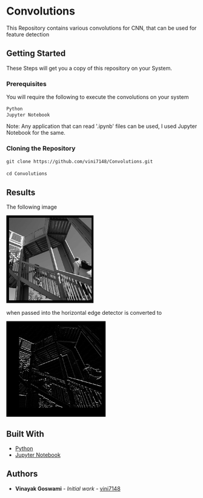 # Convolutions

This Repository contains various convolutions for CNN, that can be used for feature detection

## Getting Started

These Steps will get you a copy of this repository on your System.

### Prerequisites

You will require the following to execute the convolutions on your system

```
Python
Jupyter Notebook
```

Note: Any application that can read '.ipynb' files can be used, I used Jupyter Notebook for the same.

### Cloning the Repository

```
git clone https://github.com/vini7148/Convolutions.git

cd Convolutions
```

## Results

The following image

![Orignal](https://github.com/vini7148/Convolutions/blob/master/images/orignal.png)

when passed into the horizontal edge detector is converted to

![Horizontal Edge](https://github.com/vini7148/Convolutions/blob/master/images/horizontal%20Edge.png)

## Built With

* [Python](http://python.org)
* [Jupyter Notebook](https://jupyter.org/) 

## Authors

* **Vinayak Goswami** - *Initial work* - [vini7148](https://github.com/vini7148)